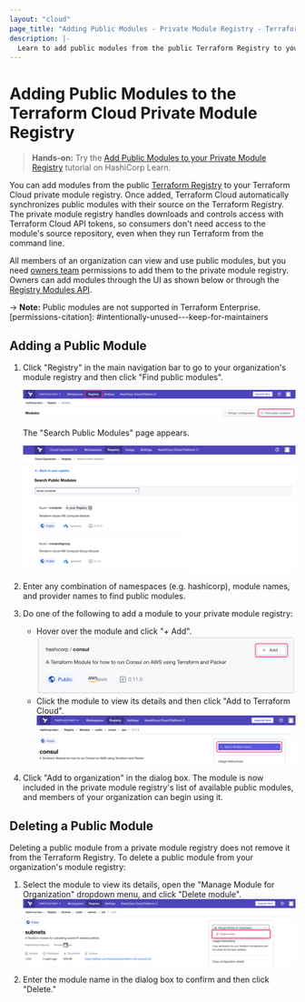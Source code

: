 ```yaml
---
layout: "cloud"
page_title: "Adding Public Modules - Private Module Registry - Terraform Cloud and Terraform Enterprise"
description: |-
  Learn to add public modules from the public Terraform Registry to your organization's private module registry.
---
```


[vcs]: ../vcs/index.html

# Adding Public Modules to the Terraform Cloud Private Module Registry

> **Hands-on:** Try the [Add Public Modules to your Private Module Registry](https://learn.hashicorp.com/tutorials/terraform/module-private-registry-add?in=terraform/modules&utm_source=WEBSITE&utm_medium=WEB_IO&utm_offer=ARTICLE_PAGE&utm_content=DOCS) tutorial on HashiCorp Learn.

You can add modules from the public [Terraform Registry](/docs/registry/index.html) to your Terraform Cloud private module registry. Once added, Terraform Cloud automatically synchronizes public modules with their source on the Terraform Registry. The private module registry handles downloads and controls access with Terraform Cloud API tokens, so consumers don't need access to the module's source repository, even when they run Terraform from the command line.

All members of an organization can view and use public modules, but you need [owners team](/docs/cloud/users-teams-organizations/permissions.html#organization-owners) permissions to add them to the private module registry. Owners can add modules through the UI as shown below or through the [Registry Modules API](../api/modules.html#create-a-module-with-no-vcs-connection-).

-> **Note:** Public modules are not supported in Terraform Enterprise.
[permissions-citation]: #intentionally-unused---keep-for-maintainers

## Adding a Public Module

1. Click "Registry" in the main navigation bar to go to your organization's module registry and then click "Find public modules".

    ![Terraform Cloud screenshot: the "registry" button and the "find public modules" button](./images/add-find-button.png)

    The "Search Public Modules" page appears.

    ![Terraform Cloud screenshot: the Search Public Modules page](./images/add-search-public-modules.png)


2. Enter any combination of namespaces (e.g. hashicorp), module names, and provider names to find public modules.

3. Do one of the following to add a module to your private module registry:
   - Hover over the module and click "+ Add".
      ![Terraform Cloud screenshot: the "+ Add" button](./images/add-add-button.png)
   - Click the module to view its details and then click "Add to Terraform Cloud".
      ![Terraform Cloud screenshot: the "+ Add" button](./images/add-add-to-terraform-cloud-button.png)


4. Click "Add to organization" in the dialog box. The module is now included in the private module registry's list of available public modules, and members of your organization can begin using it.

## Deleting a Public Module

Deleting a public module from a private module registry does not remove it from the Terraform Registry. To delete a public module from your organization's module registry:

1. Select the module to view its details, open the "Manage Module for Organization" dropdown menu, and click "Delete module".
   ![Terraform Cloud screenshot: the delete module button](./images/add-delete-module-button.png)

2. Enter the module name in the dialog box to confirm and then click "Delete."
